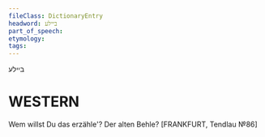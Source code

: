 ```yaml
---
fileClass: DictionaryEntry
headword: ביילע
part_of_speech: 
etymology: 
tags: 
---
```

ביילע

WESTERN
========

Wem willst Du das erzähle'? Der alten Behle?
[FRANKFURT, Tendlau №86]